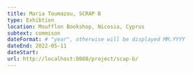 ```yaml
---
title: Maria Toumazou, SCRAP B 
type: Exhibtion
location: Moufflon Bookshop, Nicosia, Cyprus
subtext: commison
dateFormat: # "year", otherwise will be displayed MM.YYYY
dateEnd: 2022-05-11
dateStart:
url: http://localhost:8080/project/scap-b/
---
```

